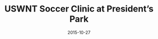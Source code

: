 ---
title: USWNT Soccer Clinic at President’s Park
date: 2015-10-27
link: "http://brightestyoungthings.com/articles/photos-uswnt-shebelieves-youth-clinic-at-presidents-park.htm"
source: Brightest New Things
---